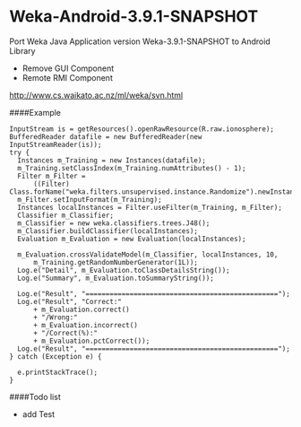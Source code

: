 # Weka-Android-3.9.1-SNAPSHOT
Port Weka Java Application version Weka-3.9.1-SNAPSHOT to Android Library 
* Remove GUI Component
* Remote RMI Component

http://www.cs.waikato.ac.nz/ml/weka/svn.html

####Example


    InputStream is = getResources().openRawResource(R.raw.ionosphere);
    BufferedReader datafile = new BufferedReader(new InputStreamReader(is));
    try {
      Instances m_Training = new Instances(datafile);
      m_Training.setClassIndex(m_Training.numAttributes() - 1);
      Filter m_Filter =
          ((Filter) Class.forName("weka.filters.unsupervised.instance.Randomize").newInstance());
      m_Filter.setInputFormat(m_Training);
      Instances localInstances = Filter.useFilter(m_Training, m_Filter);
      Classifier m_Classifier;
      m_Classifier = new weka.classifiers.trees.J48();
      m_Classifier.buildClassifier(localInstances);
      Evaluation m_Evaluation = new Evaluation(localInstances);

      m_Evaluation.crossValidateModel(m_Classifier, localInstances, 10,
          m_Training.getRandomNumberGenerator(1L));
      Log.e("Detail", m_Evaluation.toClassDetailsString());
      Log.e("Summary", m_Evaluation.toSummaryString());

      Log.e("Result", "================================================");
      Log.e("Result", "Correct:"
          + m_Evaluation.correct()
          + "/Wrong:"
          + m_Evaluation.incorrect()
          + "/Correct(%):"
          + m_Evaluation.pctCorrect());
      Log.e("Result", "================================================");
    } catch (Exception e) {

      e.printStackTrace();
    }

####Todo list
* add Test

